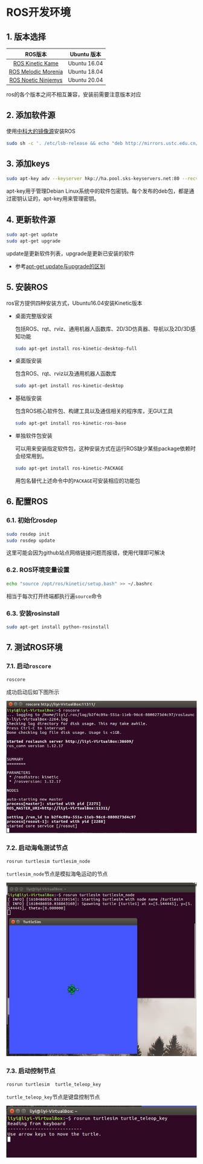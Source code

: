 # ROS开发环境

## 1. 版本选择

| ROS版本 | Ubuntu 版本 |
| :---: | :---: |
| [ROS Kinetic Kame](http://wiki.ros.org/kinetic/Installation) | Ubuntu 16.04 |
| [ROS Melodic Morenia](http://wiki.ros.org/melodic/Installation) | Ubuntu 18.04 |
| [ROS Noetic Ninjemys](http://wiki.ros.org/noetic/Installation) | Ubuntu 20.04 |

ros的各个版本之间不相互兼容，安装前需要注意版本对应

## 2. 添加软件源

使用[中科大的镜像源](http://mirrors.ustc.edu.cn/help/ros.html)安装ROS

```Bash
sudo sh -c '. /etc/lsb-release && echo "deb http://mirrors.ustc.edu.cn/ros/ubuntu/ $DISTRIB_CODENAME main" > /etc/apt/sources.list.d/ros-latest.list'
```

## 3. 添加keys

```Bash
sudo apt-key adv --keyserver hkp://ha.pool.sks-keyservers.net:80 --recv-key 421C365BD9FF1F717815A3895523BAEEB01FA116
```

apt-key用于管理Debian Linux系统中的软件包密钥。每个发布的deb包，都是通过密钥认证的，apt-key用来管理密钥。

## 4. 更新软件源

```Bash
sudo apt-get update
sudo apt-get upgrade
```

update是更新软件列表，upgrade是更新已安装的软件

- 参考[apt-get update与upgrade的区别](https://www.jianshu.com/p/42a1850bdcf6)

## 5. 安装ROS

ros官方提供四种安装方式，Ubuntu16.04安装Kinetic版本

- 桌面完整版安装

  包括ROS、rqt、rviz、通用机器人函数库、2D/3D仿真器、导航以及2D/3D感知功能

  ```Bash
  sudo apt-get install ros-kinetic-desktop-full
  ```

- 桌面版安装

  包含ROS、rqt、rviz以及通用机器人函数库

  ```Bash
  sudo apt-get install ros-kinetic-desktop
  ```

- 基础版安装

  包含ROS核心软件包、构建工具以及通信相关的程序库，无GUI工具

  ```Bash
  sudo apt-get install ros-kinetic-ros-base
  ```

- 单独软件包安装

  可以用来安装指定软件包，这种安装方式在运行ROS缺少某些package依赖时会经常用到。

  ```bash
  sudo apt-get install ros-kinetic-PACKAGE
  ```

  用包名替代上述命令中的`PACKAGE`可安装相应的功能包

## 6. 配置ROS

### 6.1. 初始化rosdep

```bash
sudo rosdep init
sudo rosdep update
```

这里可能会因为github站点网络链接问题而报错，使用代理即可解决

### 6.2. ROS环境变量设置

```bash
echo "source /opt/ros/kinetic/setup.bash" >> ~/.bashrc
```

相当于每次打开终端都执行遍`source`命令

### 6.3. 安装rosinstall

```bash
sudo apt-get install python-rosinstall
```

## 7. 测试ROS环境

### 7.1. 启动`roscore`

```bash
roscore
```

成功启动后如下图所示

![roscore](./imgs/roscore.jpg)

### 7.2. 启动海龟测试节点

```bash
rosrun turtlesim turtlesim_node
```

`turtlesim_node`节点是模拟海龟运动的节点

![turtlesim_node](./imgs/turtlesim_node.jpg)

### 7.3. 启动控制节点

```bash
rosrun turtlesim  turtle_teleop_key
```

`turtle_teleop_key`节点是键盘控制节点

![turtle_teleop_key](./imgs/turtle_teleop_key.jpg)
